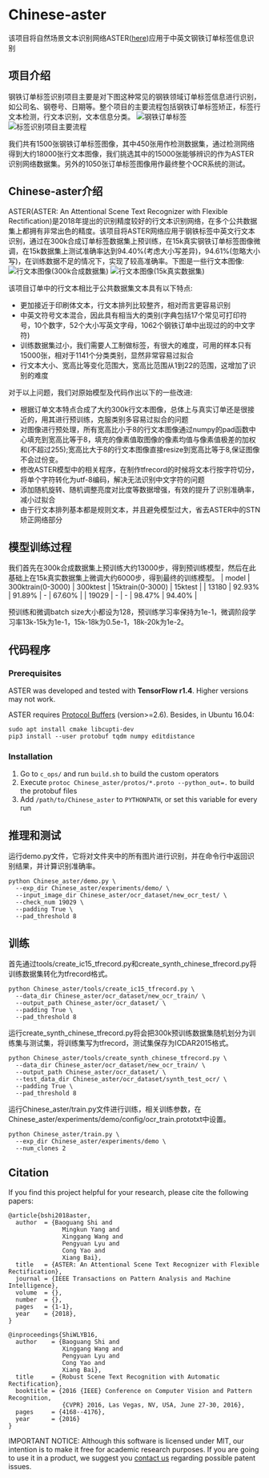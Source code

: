 # Chinese-aster
该项目将自然场景文本识别网络ASTER([here](https://ieeexplore.ieee.org/abstract/document/8395027/))应用于中英文钢铁订单标签信息识别

## 项目介绍
钢铁订单标签识别项目主要是对下图这种常见的钢铁领域订单标签信息进行识别，如公司名、钢卷号、日期等。整个项目的主要流程包括钢铁订单标签矫正，标签行文本检测，行文本识别，文本信息分类。
![](/相关图片/钢铁订单.jpg "钢铁订单标签")
![](/相关图片/钢铁订单标签识别流程.jpg "标签识别项目主要流程")

我们共有1500张钢铁订单标签图像，其中450张用作检测数据集，通过检测网络得到大约18000张行文本图像，我们挑选其中的15000张能够辨识的作为ASTER识别网络数据集。另外的1050张订单标签图像用作最终整个OCR系统的测试。

## Chinese-aster介绍
ASTER(ASTER: An Attentional Scene Text Recognizer with Flexible Rectification)是2018年提出的识别精度较好的行文本识别网络，在多个公共数据集上都拥有非常出色的精度。该项目将ASTER网络应用于钢铁标签中英文行文本识别，通过在300k合成订单标签数据集上预训练，在15k真实钢铁订单标签图像微调，在15k数据集上测试准确率达到94.40%(考虑大小写差异)，94.61%(忽略大小写)，在训练数据不足的情况下，实现了较高准确率。下图是一些行文本图像:
![](/相关图片/行文本图像300k合成数据集.jpg "行文本图像(300k合成数据集)")
![](/相关图片/行文本图像15k真实数据集.jpg "行文本图像(15k真实数据集)")

该项目订单中的行文本相比于公共数据集文本具有以下特点:
 - 更加接近于印刷体文本，行文本排列比较整齐，相对而言更容易识别
 - 中英文符号文本混合，因此具有相当大的类别(字典包括17个常见可打印符号，10个数字，52个大小写英文字母，1062个钢铁订单中出现过的的中文字符)
 - 训练数据集过小，我们需要人工制做标签，有很大的难度，可用的样本只有15000张，相对于1141个分类类别，显然非常容易过拟合
 - 行文本大小、宽高比等变化范围大，宽高比范围从1到22的范围，这增加了识别的难度

对于以上问题，我们对原始模型及代码作出以下的一些改进:
 - 根据订单文本特点合成了大约300k行文本图像，总体上与真实订单还是很接近的，用其进行预训练，克服类别多容易过拟合的问题
 - 对图像进行预处理，所有宽高比小于8的行文本图像通过numpy的pad函数中心填充到宽高比等于8，填充的像素值取图像的像素均值与像素值极差的加权和(不超过255);宽高比大于8的行文本图像直接resize到宽高比等于8,保证图像不会过份变。
 - 修改ASTER模型中的相关程序，在制作tfrecord的时候将文本行按字符切分，将单个字符转化为utf-8编码，解决无法识别中文字符的问题
 - 添加随机旋转、随机调整亮度对比度等数据增强，有效的提升了识别准确率，减小过拟合
 - 由于行文本排列基本都是规则文本，并且避免模型过大，省去ASTER中的STN矫正网络部分

## 模型训练过程
我们首先在300k合成数据集上预训练大约13000步，得到预训练模型，然后在此基础上在15k真实数据集上微调大约6000步，得到最终的训练模型。
| model | 300ktrain(0-3000) | 300ktest | 15ktrain(0-3000) | 15ktest |
| 13180 | 92.93% | 91.89% | - | 67.60% |
| 19029 | - | - | 98.47% | 94.40% |

预训练和微调batch size大小都设为128，预训练学习率保持为1e-1，微调阶段学习率13k-15k为1e-1，15k-18k为0.5e-1，18k-20k为1e-2。

## 代码程序
### Prerequisites
ASTER was developed and tested with **TensorFlow r1.4**. Higher versions may not work.

ASTER requires [Protocol Buffers](https://github.com/google/protobuf) (version>=2.6). Besides, in Ubuntu 16.04:
```
sudo apt install cmake libcupti-dev
pip3 install --user protobuf tqdm numpy editdistance
```

### Installation
  1. Go to `c_ops/` and run `build.sh` to build the custom operators
  2. Execute `protoc Chinese_aster/protos/*.proto --python_out=.` to build the protobuf files
  3. Add `/path/to/Chinese_aster` to `PYTHONPATH`, or set this variable for every run

## 推理和测试
运行demo.py文件，它将对文件夹中的所有图片进行识别，并在命令行中返回识别结果，并计算识别准确率。
```
python Chinese_aster/demo.py \
  --exp_dir Chinese_aster/experiments/demo/ \
  --input_image_dir Chinese_aster/ocr_dataset/new_ocr_test/ \
  --check_num 19029 \
  --padding True \
  --pad_threshold 8
```

## 训练
首先通过tools/create_ic15_tfrecord.py和create_synth_chinese_tfrecord.py将训练数据集转化为tfrecord格式。
```
python Chinese_aster/tools/create_ic15_tfrecord.py \
  --data_dir Chinese_aster/ocr_dataset/new_ocr_train/ \
  --output_path Chinese_aster/ocr_dataset/ \
  --padding True \
  --pad_threshold 8
```
运行create_synth_chinese_tfrecord.py将会把300k预训练数据集随机划分为训练集与测试集，将训练集写为tfrecord，测试集保存为ICDAR2015格式。
```
python Chinese_aster/tools/create_synth_chinese_tfrecord.py \
  --data_dir Chinese_aster/ocr_dataset/new_ocr_train/ \
  --output_path Chinese_aster/ocr_dataset/ \
  --test_data_dir Chinese_aster/ocr_dataset/synth_test_ocr/ \
  --padding True \
  --pad_threshold 8
```
运行Chinese_aster/train.py文件进行训练，相关训练参数，在Chinese_aster/experiments/demo/config/ocr_train.prototxt中设置。
```
python Chinese_aster/train.py \
  --exp_dir Chinese_aster/experiments/demo \
  --num_clones 2
```

## Citation

If you find this project helpful for your research, please cite the following papers:

```
@article{bshi2018aster,
  author  = {Baoguang Shi and
               Mingkun Yang and
               Xinggang Wang and
               Pengyuan Lyu and
               Cong Yao and
               Xiang Bai},
  title   = {ASTER: An Attentional Scene Text Recognizer with Flexible Rectification},
  journal = {IEEE Transactions on Pattern Analysis and Machine Intelligence}, 
  volume  = {}, 
  number  = {}, 
  pages   = {1-1},
  year    = {2018}, 
}

@inproceedings{ShiWLYB16,
  author    = {Baoguang Shi and
               Xinggang Wang and
               Pengyuan Lyu and
               Cong Yao and
               Xiang Bai},
  title     = {Robust Scene Text Recognition with Automatic Rectification},
  booktitle = {2016 {IEEE} Conference on Computer Vision and Pattern Recognition,
               {CVPR} 2016, Las Vegas, NV, USA, June 27-30, 2016},
  pages     = {4168--4176},
  year      = {2016}
}
```

IMPORTANT NOTICE: Although this software is licensed under MIT, our intention is to make it free for academic research purposes. If you are going to use it in a product, we suggest you [contact us](xbai@hust.edu.cn) regarding possible patent issues.
